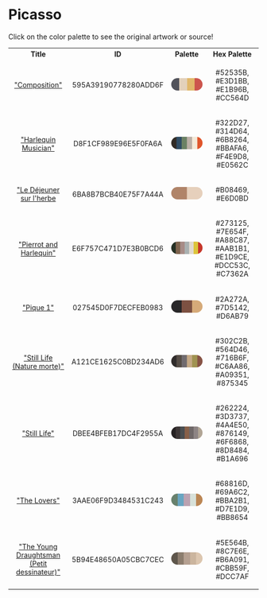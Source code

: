 
<!DOCTYPE html>
<html><body>
<h1>Picasso</h1>
<p>Click on the color palette to see the original artwork or source!</p>
<table style="width:100%">
<tr><th style="text-align: center; vertical-align: middle;">Title</th><th style="text-align: center; vertical-align: middle;">ID</th><th style="text-align: center; vertical-align: middle;">Palette</th><th style="text-align: center; vertical-align: middle;">Hex Palette</th></tr>
<tr><td style="text-align: center; vertical-align: middle;"><a href=https://www.nga.gov/collection/art-object-page.48530.html style="font-size:14px">"Composition"</a></td> <td style="text-align: center; vertical-align: middle;"><p style="font-size:14px">595A39190778280ADD6F</p></td> <td style="text-align: center; vertical-align: middle;"><a href=https://www.nga.gov/collection/art-object-page.48530.html style="font-size:14px"><img style="border-radius: 14px;" src="../media/swatches/595A39190778280ADD6F.png" height="25"></a></td> <td style="text-align: center; vertical-align: middle;"><p style="font-size:14px">#52535B, #E3D1BB, #E1B96B, #CC564D</p></td></tr>
<tr><td style="text-align: center; vertical-align: middle;"><a href=https://www.nga.gov/collection/art-object-page.71072.html style="font-size:14px">"Harlequin Musician"</a></td> <td style="text-align: center; vertical-align: middle;"><p style="font-size:14px">D8F1CF989E96E5F0FA6A</p></td> <td style="text-align: center; vertical-align: middle;"><a href=https://www.nga.gov/collection/art-object-page.71072.html style="font-size:14px"><img style="border-radius: 14px;" src="../media/swatches/D8F1CF989E96E5F0FA6A.png" height="25"></a></td> <td style="text-align: center; vertical-align: middle;"><p style="font-size:14px">#322D27, #314D64, #6B8264, #BBAFA6, #F4E9D8, #E0562C</p></td></tr>
<tr><td style="text-align: center; vertical-align: middle;"><a href= d'après Manet II",https://www.nga.gov/collection/art-object-page.152486.html style="font-size:14px">"Le Déjeuner sur l'herbe</a></td> <td style="text-align: center; vertical-align: middle;"><p style="font-size:14px">6BA8B7BCB40E75F7A44A</p></td> <td style="text-align: center; vertical-align: middle;"><a href= d'après Manet II",https://www.nga.gov/collection/art-object-page.152486.html style="font-size:14px"><img style="border-radius: 14px;" src="../media/swatches/6BA8B7BCB40E75F7A44A.png" height="25"></a></td> <td style="text-align: center; vertical-align: middle;"><p style="font-size:14px">#B08469, #E6D0BD</p></td></tr>
<tr><td style="text-align: center; vertical-align: middle;"><a href=https://www.nga.gov/collection/art-object-page.60784.html style="font-size:14px">"Pierrot and Harlequin"</a></td> <td style="text-align: center; vertical-align: middle;"><p style="font-size:14px">E6F757C471D7E3B0BCD6</p></td> <td style="text-align: center; vertical-align: middle;"><a href=https://www.nga.gov/collection/art-object-page.60784.html style="font-size:14px"><img style="border-radius: 14px;" src="../media/swatches/E6F757C471D7E3B0BCD6.png" height="25"></a></td> <td style="text-align: center; vertical-align: middle;"><p style="font-size:14px">#273125, #7E654F, #A88C87, #AAB1B1, #E1D9CE, #DCC53C, #C7362A</p></td></tr>
<tr><td style="text-align: center; vertical-align: middle;"><a href=https://www.nga.gov/collection/art-object-page.152206.html style="font-size:14px">"Pique 1"</a></td> <td style="text-align: center; vertical-align: middle;"><p style="font-size:14px">027545D0F7DECFEB0983</p></td> <td style="text-align: center; vertical-align: middle;"><a href=https://www.nga.gov/collection/art-object-page.152206.html style="font-size:14px"><img style="border-radius: 14px;" src="../media/swatches/027545D0F7DECFEB0983.png" height="25"></a></td> <td style="text-align: center; vertical-align: middle;"><p style="font-size:14px">#2A272A, #7D5142, #D6AB79</p></td></tr>
<tr><td style="text-align: center; vertical-align: middle;"><a href=https://www.nga.gov/collection/art-object-page.33408.html style="font-size:14px">"Still Life (Nature morte)"</a></td> <td style="text-align: center; vertical-align: middle;"><p style="font-size:14px">A121CE1625C0BD234AD6</p></td> <td style="text-align: center; vertical-align: middle;"><a href=https://www.nga.gov/collection/art-object-page.33408.html style="font-size:14px"><img style="border-radius: 14px;" src="../media/swatches/A121CE1625C0BD234AD6.png" height="25"></a></td> <td style="text-align: center; vertical-align: middle;"><p style="font-size:14px">#302C2B, #564D46, #716B6F, #C6AA86, #A09351, #875345</p></td></tr>
<tr><td style="text-align: center; vertical-align: middle;"><a href=https://www.nga.gov/collection/art-object-page.46670.html style="font-size:14px">"Still Life"</a></td> <td style="text-align: center; vertical-align: middle;"><p style="font-size:14px">DBEE4BFEB17DC4F2955A</p></td> <td style="text-align: center; vertical-align: middle;"><a href=https://www.nga.gov/collection/art-object-page.46670.html style="font-size:14px"><img style="border-radius: 14px;" src="../media/swatches/DBEE4BFEB17DC4F2955A.png" height="25"></a></td> <td style="text-align: center; vertical-align: middle;"><p style="font-size:14px">#262224, #3D3737, #4A4E50, #876149, #6F6868, #8D8484, #B1A696</p></td></tr>
<tr><td style="text-align: center; vertical-align: middle;"><a href=https://www.nga.gov/collection/art-object-page.46667.html style="font-size:14px">"The Lovers"</a></td> <td style="text-align: center; vertical-align: middle;"><p style="font-size:14px">3AAE06F9D3484531C243</p></td> <td style="text-align: center; vertical-align: middle;"><a href=https://www.nga.gov/collection/art-object-page.46667.html style="font-size:14px"><img style="border-radius: 14px;" src="../media/swatches/3AAE06F9D3484531C243.png" height="25"></a></td> <td style="text-align: center; vertical-align: middle;"><p style="font-size:14px">#68816D, #69A6C2, #BBA2B1, #D7E1D9, #BB8654</p></td></tr>
<tr><td style="text-align: center; vertical-align: middle;"><a href= https://www.nga.gov/collection/art-object-page.46897.html style="font-size:14px">"The Young Draughtsman (Petit dessinateur)"</a></td> <td style="text-align: center; vertical-align: middle;"><p style="font-size:14px">5B94E48650A05CBC7CEC</p></td> <td style="text-align: center; vertical-align: middle;"><a href= https://www.nga.gov/collection/art-object-page.46897.html style="font-size:14px"><img style="border-radius: 14px;" src="../media/swatches/5B94E48650A05CBC7CEC.png" height="25"></a></td> <td style="text-align: center; vertical-align: middle;"><p style="font-size:14px">#5E564B, #8C7E6E, #B6A091, #CBB59F, #DCC7AF</p></td></tr>
</table>
</body></html>
